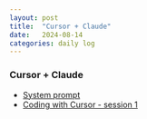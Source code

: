 ```yaml
---
layout: post
title:  "Cursor + Claude"
date:   2024-08-14
categories: daily log
---
```


### Cursor + Claude
  - [System prompt](https://www.reddit.com/r/ClaudeAI/comments/1dwra38/sonnet_35_for_coding_system_prompt/)
  - [Coding with Cursor - session 1](https://www.youtube.com/watch?v=1CC88QGQiEA)
